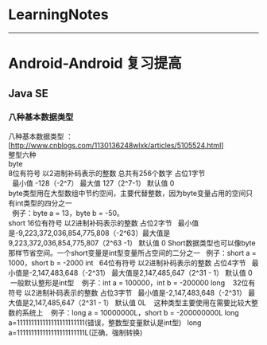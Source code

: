 # LearningNotes
  ---


# Android-Android 复习提高
## Java SE
### 八种基本数据类型
八种基本数据类型 ：[http://www.cnblogs.com/1130136248wlxk/articles/5105524.html]  
整型六种  
byte  
    8位有符号 以2进制补码表示的整数 总共有256个数字 占位1字节  
    最小值 -128（-2^7）  最大值 127（2^7-1）  默认值 0   
    byte类型用在大型数组中节约空间，主要代替整数，因为byte变量占用的空间只有int类型的四分之一  
    例子：byte a = 13，byte b = -50。  
short
    16位有符号 以2进制补码表示的整数 占位2字节
    最小值是-9,223,372,036,854,775,808（-2^63）最大值是9,223,372,036,854,775,807（2^63 -1） 默认值 0
    Short数据类型也可以像byte那样节省空间。一个short变量是int型变量所占空间的二分之一
    例子：short a = 1000，short b = -2000
int
    64位有符号 以2进制补码表示的整数 占位4字节
    最小值是-2,147,483,648（-2^31） 最大值是2,147,485,647（2^31 - 1） 默认值 0
    一般默认整形是int型
    例子：int a = 100000，int b = -200000
long
    32位有符号 以2进制补码表示的整数 占位3字节
    最小值是-2,147,483,648（-2^31） 最大值是2,147,485,647（2^31 - 1） 默认值 0L
    这种类型主要使用在需要比较大整数的系统上
    例子：long a = 10000000L，short b = -200000000L
    long a=111111111111111111111111(错误，整数型变量默认是int型)
    long a=111111111111111111111111L(正确，强制转换)
